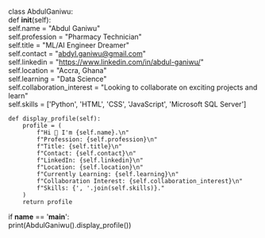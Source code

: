 class AbdulGaniwu:  
    def __init__(self):  
        self.name = "Abdul Ganiwu"  
        self.profession = "Pharmacy Technician"  
        self.title = "ML/AI Engineer Dreamer"  
        self.contact = "abdyl.ganiwu@gmail.com"  
        self.linkedin = "https://www.linkedin.com/in/abdul-ganiwu/"  
        self.location = "Accra, Ghana"  
        self.learning = "Data Science"  
        self.collaboration_interest = "Looking to collaborate on exciting projects and learn"  
        self.skills = ['Python', 'HTML', 'CSS', 'JavaScript', 'Microsoft SQL Server']  

    def display_profile(self):  
        profile = (  
            f"Hi 👋 I'm {self.name}.\n"  
            f"Profession: {self.profession}\n"  
            f"Title: {self.title}\n"  
            f"Contact: {self.contact}\n"  
            f"LinkedIn: {self.linkedin}\n"  
            f"Location: {self.location}\n"  
            f"Currently Learning: {self.learning}\n"  
            f"Collaboration Interest: {self.collaboration_interest}\n"  
            f"Skills: {', '.join(self.skills)}."  
        )  
        return profile  

if __name__ == '__main__':  
    print(AbdulGaniwu().display_profile())









<!--
**AbdylGaniwu/AbdylGaniwu** is a ✨ _special_ ✨ repository because its `README.md` (this file) appears on your GitHub profile.

Here are some ideas to get you started:

- 🔭 I’m currently working on ...
- 🌱 I’m currently learning ...
- 👯 I’m looking to collaborate on ...
- 🤔 I’m looking for help with ...
- 💬 Ask me about ...
- 📫 How to reach me: ...
- 😄 Pronouns: ...
- ⚡ Fun fact: ...
-->
